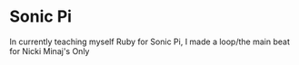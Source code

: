 # Sonic Pi
In currently teaching myself Ruby for Sonic Pi, I made a loop/the main beat for Nicki Minaj's Only
